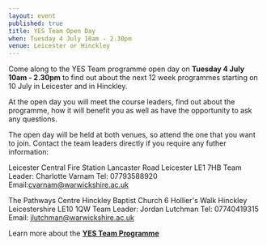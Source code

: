 ```yaml
---
layout: event
published: true
title: YES Team Open Day
when: Tuesday 4 July 10am - 2.30pm
venue: Leicester or Hinckley
---
```


Come along to the YES Team programme open day on **Tuesday 4 July 10am - 2.30pm** to find out about the next 12 week programmes starting on 10 July in Leicester and in Hinckley.  

At the open day you will meet the course leaders, find out about the programme, how it will benefit you as well as have the opportunity to ask any questions. 

The open day will be held at both venues, so attend the one that you want to join. Contact the team leaders directly if you require any futher information:

Leicester Central Fire Station
Lancaster Road
Leicester
LE1 7HB
Team Leader:  Charlotte Varnam
Tel: 07793588920
Email:[cvarnam@warwickshire.ac.uk](mailto:cvarnam@warwickshire.ac.uk)


The Pathways Centre
Hinckley Baptist Church
6 Hollier's Walk
Hinckley
Leicestershire
LE10 1QW
Team Leader:  Jordan Lutchman
Tel:  07740419315
Email:  [jlutchman@warwickshire.ac.uk](mailto:jlutchman@warwickshire.ac.uk)

Learn more about the [**YES Team Programme**](https://www.yesproject.org/what-you-can-do/get-motivated-to-succeed/)
